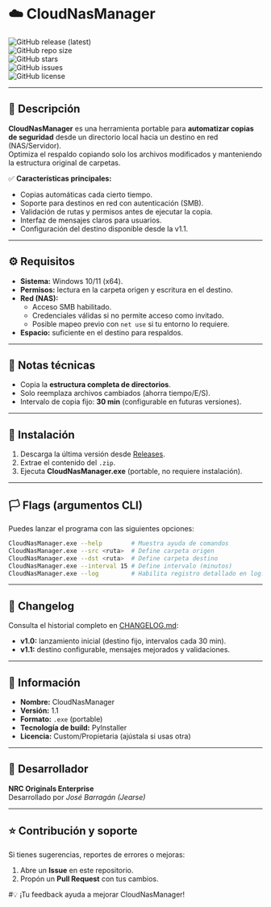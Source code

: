 # ☁️ CloudNasManager

![GitHub release (latest)](https://img.shields.io/github/v/release/jearseco/CloudNasManager?style=for-the-badge)  
![GitHub repo size](https://img.shields.io/github/repo-size/jearseco/CloudNasManager?style=for-the-badge)  
![GitHub stars](https://img.shields.io/github/stars/jearseco/CloudNasManager?style=for-the-badge)  
![GitHub issues](https://img.shields.io/github/issues/jearseco/CloudNasManager?style=for-the-badge)  
![GitHub license](https://img.shields.io/github/license/jearseco/CloudNasManager?style=for-the-badge)

---

## 📌 Descripción

**CloudNasManager** es una herramienta portable para **automatizar copias de seguridad** desde un directorio local hacia un destino en red (NAS/Servidor).  
Optimiza el respaldo copiando solo los archivos modificados y manteniendo la estructura original de carpetas.  

✅ **Características principales:**
- Copias automáticas cada cierto tiempo.  
- Soporte para destinos en red con autenticación (SMB).  
- Validación de rutas y permisos antes de ejecutar la copia.  
- Interfaz de mensajes claros para usuarios.  
- Configuración del destino disponible desde la v1.1.  

---

## ⚙️ Requisitos

- **Sistema:** Windows 10/11 (x64).  
- **Permisos:** lectura en la carpeta origen y escritura en el destino.  
- **Red (NAS):**
  - Acceso SMB habilitado.  
  - Credenciales válidas si no permite acceso como invitado.  
  - Posible mapeo previo con `net use` si tu entorno lo requiere.  
- **Espacio:** suficiente en el destino para respaldos.  

---

## 🧩 Notas técnicas

- Copia la **estructura completa de directorios**.  
- Solo reemplaza archivos cambiados (ahorra tiempo/E/S).  
- Intervalo de copia fijo: **30 min** (configurable en futuras versiones).  

---

## 🚀 Instalación

1. Descarga la última versión desde [Releases](../../releases).  
2. Extrae el contenido del `.zip`.  
3. Ejecuta **CloudNasManager.exe** (portable, no requiere instalación).  

---

## 🏳️ Flags (argumentos CLI)

Puedes lanzar el programa con las siguientes opciones:  

```bash
CloudNasManager.exe --help        # Muestra ayuda de comandos
CloudNasManager.exe --src <ruta>  # Define carpeta origen
CloudNasManager.exe --dst <ruta>  # Define carpeta destino
CloudNasManager.exe --interval 15 # Define intervalo (minutos)
CloudNasManager.exe --log         # Habilita registro detallado en log.txt

```
---
## 🧾 Changelog

Consulta el historial completo en [CHANGELOG.md](./Old%20Version/README.md):

- **v1.0:** lanzamiento inicial (destino fijo, intervalos cada 30 min).  
- **v1.1:** destino configurable, mensajes mejorados y validaciones.

---

## 📄 Información

- **Nombre:** CloudNasManager  
- **Versión:** 1.1  
- **Formato:** `.exe` (portable)  
- **Tecnología de build:** PyInstaller  
- **Licencia:** Custom/Propietaria (ajústala si usas otra)  

---

## 👤 Desarrollador

**NRC Originals Enterprise**  
Desarrollado por *José Barragán (Jearse)*  

---

## ⭐ Contribución y soporte

Si tienes sugerencias, reportes de errores o mejoras:  
1. Abre un **Issue** en este repositorio.  
2. Propón un **Pull Request** con tus cambios.  

#💡 ¡Tu feedback ayuda a mejorar CloudNasManager!

